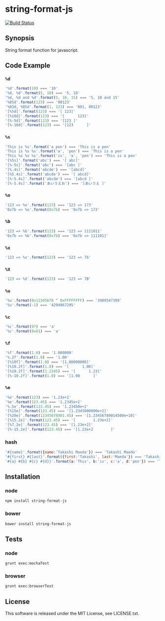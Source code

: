 # string-format-js

[![Build Status](https://travis-ci.org/tmaeda1981jp/string-format-js.png?branch=master)](https://travis-ci.org/tmaeda1981jp/string-format-js)


## Synopsis

String format function for javascript.

## Code Example

### `%d`

```javascript
'%d'.format(10) === '10'
'%d, %d'.format(5, 10) === '5, 10'
'%d, %d and %d'.format(5, 10, 15) === '5, 10 and 15'
'%05d'.format(123) === '00123'
'%03d, %05d'.format(1, 123) === '001, 00123'
'[%5d]'.format(123) === '[ 123]'
'[%10d]'.format(123) === '[      123]'
'[%-5d]'.format(123) === '[123 ]'
'[%-10d]'.format(123) === '[123      ]'
```

### `%s`

```javascript
'This is %s'.format('a pen') === 'This is a pen'
'This is %s %s'.format('a', 'pen') === 'This is a pen'
'This %s %s %s'.format('is', 'a', 'pen') === 'This is a pen'
'[%5s]'.format('abc') === '[ abc]'
'[%-5s]'.format('abc') === '[abc ]'
'[%.4s]'.format('abcde') === '[abcd]'
'[%5.4s]'.format('abcde') === '[ abcd]'
'[%-5.4s]'.format('abcde') === '[abcd ]'
'[%-5.4s]'.format('あいうえお') === '[あいうえ ]'
```

### `%o`

```javascript
'123 => %o'.format(123) === '123 => 173'
'0x7b => %o'.format(0x7b) === '0x7b => 173'
```

### `%b`

```javascript
'123 => %b'.format(123) === '123 => 1111011'
'0x7b => %b'.format(0x7b) === '0x7b => 1111011'
```

### `%x`

```javascript
'123 => %x'.format(123) === '123 => 7b'
```

### `%X`

```javascript
'123 => %X'.format(123) === '123 => 7B'
```

### `%u`

```javascript
'%u'.format(0x12345678 ^ 0xFFFFFFFF) === '3989547399'
'%u'.format(-1) === '4294967295'
```

### `%c`

```javascript
'%c'.format(97) === 'a'
'%c'.format(0x61) === 'a'
```

### `%f`

```javascript
'%f'.format(1.0) === '1.000000'
'%.2f'.format(1.0) === '1.00'
'[%10f]'.format(1.0) === '[1.00000000]'
'[%10.2f]'.format(1.0) === '[      1.00]'
'[%10.2f]'.format(1.2345) === '[      1.23]'
'[%-10.2f]'.format(1.0) === '[1.00      ]'
```
### `%e`

```javascript
'%e'.format(123) === '1.23e+2'
'%e'.format(123.45) === '1.2345e+2'
'%.5e'.format(123.45) === '1.23450e+2'
'[%15e]'.format(123.45) === '[1.2345000000e+2]'
'[%20e]'.format(12345678901.45) === '[1.23456789014500e+10]'
'[%15.2e]'.format(123.45) === '[        1.23e+2]'
'[%7.2e]'.format(123.45) === '[1.23e+2]'
'[%-15.2e]'.format(123.45) === '[1.23e+2        ]'
```
### hash

```javascript
'#{name}'.format({name:'Takashi Maeda'}) === 'Takashi Maeda'
'#{first} #{last}'.format({first:'Takashi', last:'Maeda'}) === 'Takashi Maeda'
'#{a} #{b} #{c} #{d}}'.format(a:'This', b:'is', c:'a', d:'pen'}) === 'This is a pen'
```

## Installation

### node

```bash
npm install string-format-js
```

### bower

```bash
bower install string-format-js
```

## Tests

### node

```bash
grunt exec:mochaTest
```

### browser

```bash
grunt exec:browserTest
```

## License

This software is released under the MIT License, see LICENSE.txt.
